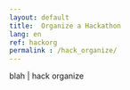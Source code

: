 ```yaml
---
layout: default
title:  Organize a Hackathon
lang: en
ref: hackorg
permalink : /hack_organize/
---
```



 blah | hack organize
